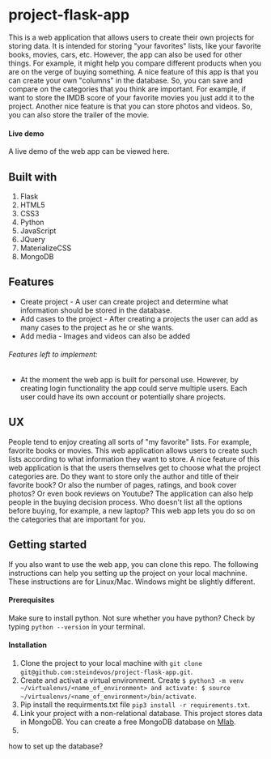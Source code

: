 # project-flask-app
This is a web application that allows users to create their own projects for storing data. It is intended for storing "your favorites" lists, like your favorite books, movies, cars, etc. However, the app can also be used for other things. For example, it might help you compare different products when you are on the verge of buying something. 
A nice feature of this app is that you can create your own "columns" in the database. So, you can save and compare on the categories that you think are important. For example, if want to store the IMDB score of your favorite movies you just add it to the project. Another nice feature is that you can store photos and videos. So, you can also store the trailer of the movie.

#### Live demo
A live demo of the web app can be viewed here. 

## Built with
1. Flask
2. HTML5
3. CSS3
4. Python
5. JavaScript
6. JQuery
7. MaterializeCSS
8. MongoDB

## Features
* Create project - A user can create project and determine what information should be stored in the database.
* Add cases to the project - After creating a projects the user can add as many cases to the project as he or she wants. 
* Add media - Images and videos can also be added

###### Features left to implement: 
* At the moment the web app is built for personal use. However, by creating login functionality the app could serve multiple users. Each user could have its own account or potentially share projects. 

## UX 
People tend to enjoy creating all sorts of "my favorite" lists. For example, favorite books or movies. This web application allows users to create such lists according to what information they want to store. A nice feature of this web application is that the users themselves get to choose what the project categories are. Do they want to store only the author and title of their favorite book? Or also the number of pages, ratings, and book cover photos? Or even book reviews on Youtube? 
The application can also help people in the buying decision process. Who doesn't list all the options before buying, for example, a new laptop? This web app lets you do so on the categories that are important for you. 

## Getting started
If you also want to use the web app, you can clone this repo. The following instructions can help you setting up the project on your local machnine. These instructions are for Linux/Mac. Windows might be slightly different. 

#### Prerequisites 
Make sure to install python. Not sure whether you have python? Check by typing ```python --version``` in your terminal. 

#### Installation 
1. Clone the project to your local machine with ```git clone git@github.com:steindevos/project-flask-app.git```. 
2. Create and activat a virtual environment. Create ```$ python3 -m venv ~/virtualenvs/<name_of_environment> and activate: $ source ~/virtualenvs/<name_of_environment>/bin/activate```. 
3. Pip install the requirments.txt file ```pip3 install -r requirements.txt```. 
4. Link your project with a non-relational database. This project stores data in MongoDB. You can create a free MongoDB database on [Mlab]. 
5. 

how to set up the database? 

[Mlab]: https://mlab.com/ 

